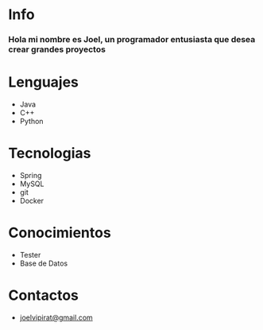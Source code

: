 
# Info
### Hola mi nombre es Joel, un programador entusiasta que desea crear grandes proyectos

# Lenguajes
* Java
* C++
* Python
# Tecnologias

* Spring
* MySQL
* git
* Docker
# Conocimientos 
 * Tester 
 * Base de Datos
# Contactos
* joelvipirat@gmail.com  